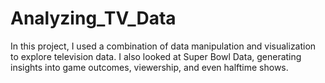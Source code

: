 # Analyzing_TV_Data
In this project, I used a combination of data manipulation and visualization to explore television data. I also looked at Super Bowl Data, generating insights into game outcomes, viewership, and even halftime shows.
